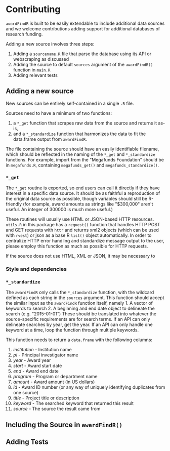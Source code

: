 # Contributing
`awardFindR` is built to be easily extendable to include additional data sources and we welcome contributions adding support for additional databases of research funding. 

Adding a new source involves three steps:
1. Adding a `sourcename.R` file that parse the database using its API or webscraping as discussed
2. Adding the source to default `sources` argument of the `awardFindR()` function in `main.R`
3. Adding relevant tests

## Adding a new source 

New sources can be entirely self-contained in a single `.R` file.

Sources need to have a minimum of two functions:

1.  a `*_get` function that scrapes raw data from the source and returns it as-is,
2.  and a `*_standardize` function that harmonizes the data to fit the data.frame output from `awardFindR`.

The file containing the source should have an easily identifiable filename, which should be reflected in the naming of the `*_get` and `*_standardize` functions. For example, import from the "Megafunds Foundation" should be in `megafunds.R`, containing `megafunds_get()` and `megafunds_standardize()`.

### `*_get`

The `*_get` routine is exported, so end users can call it directly if they have interest in a specific data source. It should be as faithful a reproduction of the original data source as possible, though variables should still be R-friendly (for example, award amounts as strings like "\$300,000" aren't useful. An integer of 300000 is much more useful.)

These routines will usually use HTML or JSON-based HTTP resources. `utils.R` in this package has a `request()` function that handles HTTP POST and GET requests with `httr` and returns xml2 objects (which can be used with `rvest`) or json as a base R `list()` object automatically. In order to centralize HTTP error handling and standardize message output to the user, please employ this function as much as possible for HTTP requests.

If the source does not use HTML, XML or JSON, it may be necessary to 

### Style and dependencies

### `*_standardize`

The `awardFindR` only calls the `*_standardize` function, with the wildcard defined as each string in the `sources` argument. This function should accept the similar input as the `awardFindR` function itself, namely 1. A vector of keywords to search 2. A beginning and end date object to delineate the search (e.g. "2015-01-01") These should be translated into whatever the source-specific requirements are for search terms. If an API can only delineate searches by year, get the year. If an API can only handle one keyword at a time, loop the function through multiple keywords.

This function needs to return a `data.frame` with the following columns:

1.  *institution* - Institution name
2.  *pi* -  Principal investigator name
3.  *year* - Award year
4.  *start* - Award start date
5.  *end* - Award end date
6.  *program* - Program or department name
7.  *amount* - Award amount (in US dollars)
8.  *id* - Award ID number (or any way of uniquely identifying duplicates from one source)
9.  *title* - Project title or description
10. *keyword* - The searched keyword that returned this result
11. *source* - The source the result came from

## Including the Source in `awardFindR()`

## Adding Tests



